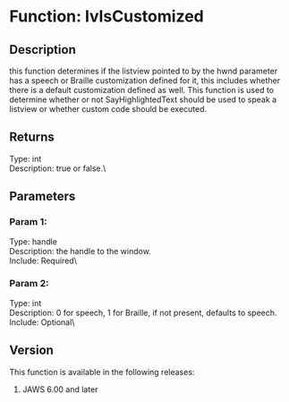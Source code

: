 # Function: lvIsCustomized

## Description

this function determines if the listview pointed to by the hwnd
parameter has a speech or Braille customization defined for it, this
includes whether there is a default customization defined as well. This
function is used to determine whether or not SayHighlightedText should
be used to speak a listview or whether custom code should be executed.

## Returns

Type: int\
Description: true or false.\

## Parameters

### Param 1:

Type: handle\
Description: the handle to the window.\
Include: Required\

### Param 2:

Type: int\
Description: 0 for speech, 1 for Braille, if not present, defaults to
speech.\
Include: Optional\

## Version

This function is available in the following releases:

1.  JAWS 6.00 and later
